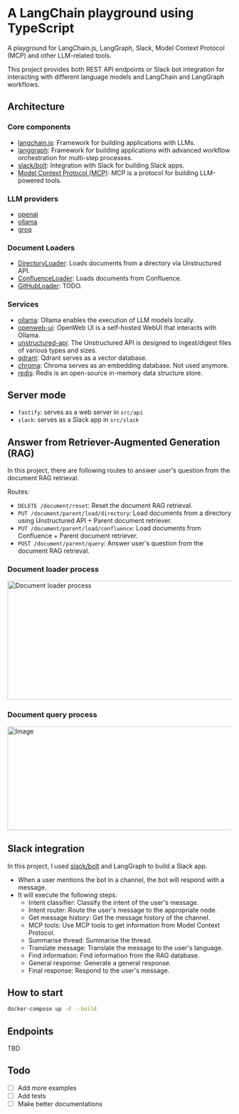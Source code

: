 # A LangChain playground using TypeScript

A playground for LangChain.js, LangGraph, Slack, Model Context Protocol (MCP) and other LLM-related tools.

This project provides both REST API endpoints or Slack bot integration for interacting with different language models and LangChain and LangGraph workflows.

## Architecture

### Core components

- [langchain.js](https://js.langchain.com/): Framework for building applications with LLMs.
- [langgraph](https://langchain-ai.github.io/langgraphjs/): Framework for building applications with advanced workflow orchestration for multi-step processes.
- [slack/bolt](https://www.npmjs.com/package/@slack/bolt): Integration with Slack for building Slack apps.
- [Model Context Protocol (MCP)](https://modelcontextprotocol.io/): MCP is a protocol for building LLM-powered tools.

### LLM providers

- [openai](https://openai.com/)
- [ollama](https://ollama.com/)
- [groq](https://groq.com/)

### Document Loaders

- [DirectoryLoader](https://js.langchain.com/docs/integrations/document_loaders/file_loaders/directory/): Loads documents from a directory via Unstructured API.
- [ConfluenceLoader](https://js.langchain.com/docs/integrations/document_loaders/web_loaders/confluence/): Loads documents from Confluence.
- [GitHubLoader](https://js.langchain.com/docs/integrations/document_loaders/web_loaders/github/): TODO.

### Services

- [ollama](https://ollama.com/): Ollama enables the execution of LLM models locally.
- [openweb-ui](https://docs.openwebui.com/): OpenWeb UI is a self-hosted WebUI that interacts with Ollama.
- [unstructured-api](https://github.com/Unstructured-IO/unstructured-api): The Unstructured API is designed to ingest/digest files of various types and sizes.
- [qdrant](https://qdrant.tech/): Qdrant serves as a vector database.
- [chroma](https://www.trychroma.com/): Chroma serves as an embedding database. Not used anymore.
- [redis](https://redis.io/): Redis is an open-source in-memory data structure store.

## Server mode

- `fastify`: serves as a web server in `src/api`
- `slack`: serves as a Slack app in `src/slack`

## Answer from Retriever-Augmented Generation (RAG)

In this project, there are following routes to answer user's question from the document RAG retrieval.

Routes:

- `DELETE /document/reset`: Reset the document RAG retrieval.
- `PUT /document/parent/load/directory`: Load documents from a directory using Unstructured API + Parent document retriever.
- `PUT /document/parent/load/confluence`: Load documents from Confluence + Parent document retriever.
- `POST /document/parent/query`: Answer user's question from the document RAG retrieval.

### Document loader process

<img width="851" height="268" alt="Document loader process" src="https://github.com/user-attachments/assets/f72bf705-a89d-4016-8320-22d7f03dcc55" />

### Document query process

<img width="852" height="233" alt="Image" src="https://github.com/user-attachments/assets/678294fe-e229-4bd6-ab8a-0a952fa4804a" />

## Slack integration

In this project, I used [slack/bolt](https://www.npmjs.com/package/@slack/bolt) and LangGraph to build a Slack app.

- When a user mentions the bot in a channel, the bot will respond with a message.
- It will execute the following steps:
  - Intent classifier: Classify the intent of the user's message.
  - Intent router: Route the user's message to the appropriate node.
  - Get message history: Get the message history of the channel.
  - MCP tools: Use MCP tools to get information from Model Context Protocol.
  - Summarise thread: Summarise the thread.
  - Translate message: Translate the message to the user's language.
  - Find information: Find information from the RAG database.
  - General response: Generate a general response.
  - Final response: Respond to the user's message.

## How to start

```bash
docker-compose up -d --build
```

## Endpoints

TBD

## Todo

- [ ] Add more examples
- [ ] Add tests
- [ ] Make better documentations
